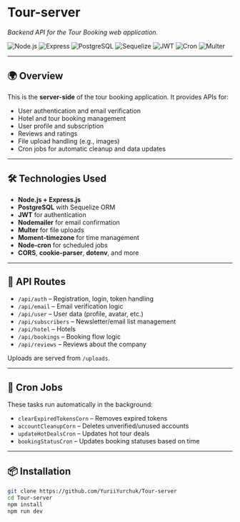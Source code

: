 # **Tour-server**

_Backend API for the Tour Booking web application._

![Node.js](https://img.shields.io/badge/Node.js-18.x-green?style=flat-square&logo=node.js)
![Express](https://img.shields.io/badge/Express.js-4.x-lightgrey?style=flat-square&logo=express)
![PostgreSQL](https://img.shields.io/badge/PostgreSQL-15.x-blue?style=flat-square&logo=postgresql)
![Sequelize](https://img.shields.io/badge/Sequelize-6.x-00BFFF?style=flat-square&logo=sequelize)
![JWT](https://img.shields.io/badge/JWT-auth-blueviolet?style=flat-square)
![Cron](https://img.shields.io/badge/Cron-jobs-orange?style=flat-square)
![Multer](https://img.shields.io/badge/File%20Upload-Multer-yellow?style=flat-square)

---

## 🌍 Overview

This is the **server-side** of the tour booking application. It provides APIs for:

- User authentication and email verification
- Hotel and tour booking management
- User profile and subscription
- Reviews and ratings
- File upload handling (e.g., images)
- Cron jobs for automatic cleanup and data updates

---

## 🛠️ Technologies Used

- **Node.js + Express.js**
- **PostgreSQL** with Sequelize ORM
- **JWT** for authentication
- **Nodemailer** for email confirmation
- **Multer** for file uploads
- **Moment-timezone** for time management
- **Node-cron** for scheduled jobs
- **CORS**, **cookie-parser**, **dotenv**, and more

---

## 🧩 API Routes

- `/api/auth` – Registration, login, token handling
- `/api/email` – Email verification logic
- `/api/user` – User data (profile, avatar, etc.)
- `/api/subscribers` – Newsletter/email list management
- `/api/hotel` – Hotels
- `/api/bookings` – Booking flow logic
- `/api/reviews` – Reviews about the company

Uploads are served from `/uploads`.

---

## 🔁 Cron Jobs

These tasks run automatically in the background:

- `clearExpiredTokensCorn` – Removes expired tokens
- `accountCleanupCorn` – Deletes unverified/unused accounts
- `updateHotDealsCron` – Updates hot tour deals
- `bookingStatusCron` – Updates booking statuses based on time

---

## 📦 Installation

```bash
git clone https://github.com/YuriiYurchuk/Tour-server
cd Tour-server
npm install
npm run dev
```
